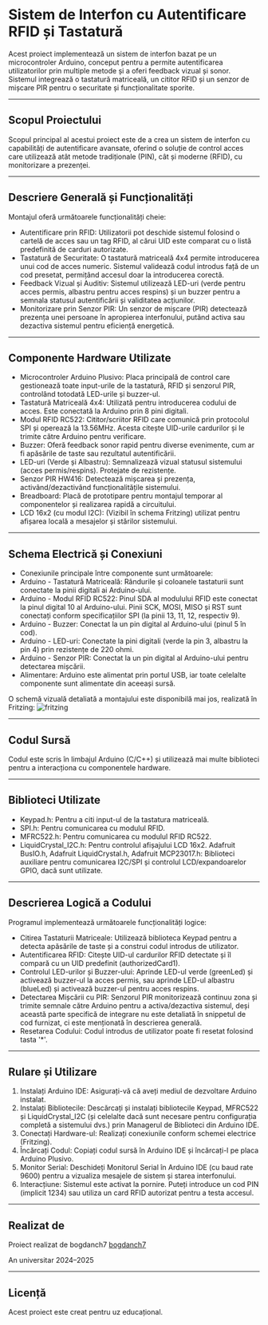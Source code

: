 # Sistem de Interfon cu Autentificare RFID și Tastatură

Acest proiect implementează un sistem de interfon bazat pe un microcontroler Arduino, conceput pentru a permite autentificarea utilizatorilor prin multiple metode și a oferi feedback vizual și sonor. Sistemul integrează o tastatură matriceală, un cititor RFID și un senzor de mișcare PIR pentru o securitate și funcționalitate sporite. 

---

## Scopul Proiectului

Scopul principal al acestui proiect este de a crea un sistem de interfon cu capabilități de autentificare avansate, oferind o soluție de control acces care utilizează atât metode tradiționale (PIN), cât și moderne (RFID), cu monitorizare a prezenței. 

---

## Descriere Generală și Funcționalități

Montajul oferă următoarele funcționalități cheie:
- Autentificare prin RFID: Utilizatorii pot deschide sistemul folosind o cartelă de acces sau un tag RFID, al cărui UID este comparat cu o listă predefinită de carduri autorizate. 
- Tastatură de Securitate: O tastatură matriceală 4x4 permite introducerea unui cod de acces numeric. Sistemul validează codul introdus față de un cod presetat, permițând accesul doar la introducerea corectă. 
- Feedback Vizual și Auditiv: Sistemul utilizează LED-uri (verde pentru acces permis, albastru pentru acces respins) și un buzzer pentru a semnala statusul autentificării și validitatea acțiunilor. 
- Monitorizare prin Senzor PIR: Un senzor de mișcare (PIR) detectează prezența unei persoane în apropierea interfonului, putând activa sau dezactiva sistemul pentru eficiență energetică.

---

## Componente Hardware Utilizate

- Microcontroler Arduino Plusivo: Placa principală de control care gestionează toate input-urile de la tastatură, RFID și senzorul PIR, controlând totodată LED-urile și buzzer-ul. 
- Tastatură Matriceală 4x4: Utilizată pentru introducerea codului de acces. Este conectată la Arduino prin 8 pini digitali. 
- Modul RFID RC522: Cititor/scriitor RFID care comunică prin protocolul SPI și operează la 13.56MHz. Acesta citește UID-urile cardurilor și le trimite către Arduino pentru verificare. 
- Buzzer: Oferă feedback sonor rapid pentru diverse evenimente, cum ar fi apăsările de taste sau rezultatul autentificării. 
- LED-uri (Verde și Albastru): Semnalizează vizual statusul sistemului (acces permis/respins).  Protejate de rezistențe. 
- Senzor PIR HW416: Detectează mișcarea și prezența, activând/dezactivând funcționalitățile sistemului. 
- Breadboard: Placă de prototipare pentru montajul temporar al componentelor și realizarea rapidă a circuitului. 
- LCD 16x2 (cu modul I2C): (Vizibil în schema Fritzing) utilizat pentru afișarea locală a mesajelor și stărilor sistemului. 

---

## Schema Electrică și Conexiuni

- Conexiunile principale între componente sunt următoarele: 
- Arduino - Tastatură Matriceală: Rândurile și coloanele tastaturii sunt conectate la pinii digitali ai Arduino-ului. 
- Arduino - Modul RFID RC522: Pinul SDA al modulului RFID este conectat la pinul digital 10 al Arduino-ului. Pinii SCK, MOSI, MISO și RST sunt conectați conform specificațiilor SPI (la pinii 13, 11, 12, respectiv 9). 
- Arduino - Buzzer: Conectat la un pin digital al Arduino-ului (pinul 5 în cod). 
- Arduino - LED-uri: Conectate la pini digitali (verde la pin 3, albastru la pin 4) prin rezistențe de 220 ohmi. 
- Arduino - Senzor PIR: Conectat la un pin digital al Arduino-ului pentru detectarea mișcării. 
- Alimentare: Arduino este alimentat prin portul USB, iar toate celelalte componente sunt alimentate din aceeași sursă. 

O schemă vizuală detaliată a montajului este disponibilă mai jos, realizată în Fritzing:
![fritzing](https://github.com/user-attachments/assets/d795d6ec-bb5f-4726-afc8-8bc5797bcf3d)

---

## Codul Sursă

Codul este scris în limbajul Arduino (C/C++) și utilizează mai multe biblioteci pentru a interacționa cu componentele hardware.

---

## Biblioteci Utilizate
- Keypad.h: Pentru a citi input-ul de la tastatura matriceală. 
- SPI.h: Pentru comunicarea cu modulul RFID. 
- MFRC522.h: Pentru comunicarea cu modulul RFID RC522. 
- LiquidCrystal_I2C.h: Pentru controlul afișajului LCD 16x2.
Adafruit BusIO.h, Adafruit LiquidCrystal.h, Adafruit MCP23017.h: Biblioteci auxiliare pentru comunicarea I2C/SPI și controlul LCD/expandoarelor GPIO, dacă sunt utilizate. 

---

## Descrierea Logică a Codului

Programul implementează următoarele funcționalități logice: 

- Citirea Tastaturii Matriceale: Utilizează biblioteca Keypad pentru a detecta apăsările de taste și a construi codul introdus de utilizator. 
- Autentificarea RFID: Citește UID-ul cardurilor RFID detectate și îl compară cu un UID predefinit (authorizedCard1). 
- Controlul LED-urilor și Buzzer-ului: Aprinde LED-ul verde (greenLed) și activează buzzer-ul la acces permis, sau aprinde LED-ul albastru (blueLed) și activează buzzer-ul pentru acces respins. 
- Detectarea Mișcării cu PIR: Senzorul PIR monitorizează continuu zona și trimite semnale către Arduino pentru a activa/dezactiva sistemul, deși această parte specifică de integrare nu este detaliată în snippetul de cod furnizat, ci este menționată în descrierea generală. 
- Resetarea Codului: Codul introdus de utilizator poate fi resetat folosind tasta '*'. 

---

## Rulare și Utilizare

1. Instalați Arduino IDE: Asigurați-vă că aveți mediul de dezvoltare Arduino instalat.
2. Instalați Bibliotecile: Descărcați și instalați bibliotecile Keypad, MFRC522 și LiquidCrystal_I2C (și celelalte dacă sunt necesare pentru configurația completă a sistemului dvs.) prin Managerul de Biblioteci din Arduino IDE. 
3. Conectați Hardware-ul: Realizați conexiunile conform schemei electrice (Fritzing).
4. Încărcați Codul: Copiați codul sursă în Arduino IDE și încărcați-l pe placa Arduino Plusivo.
5. Monitor Serial: Deschideți Monitorul Serial în Arduino IDE (cu baud rate 9600) pentru a vizualiza mesajele de sistem și starea interfonului.
6. Interacțiune: Sistemul este activat la pornire. Puteți introduce un cod PIN (implicit 1234) sau utiliza un card RFID autorizat pentru a testa accesul. 

---

## Realizat de

Proiect realizat de bogdanch7 [bogdanch7](https://github.com/bogdanch7)

An universitar 2024–2025

---

## Licență

Acest proiect este creat pentru uz educațional.
